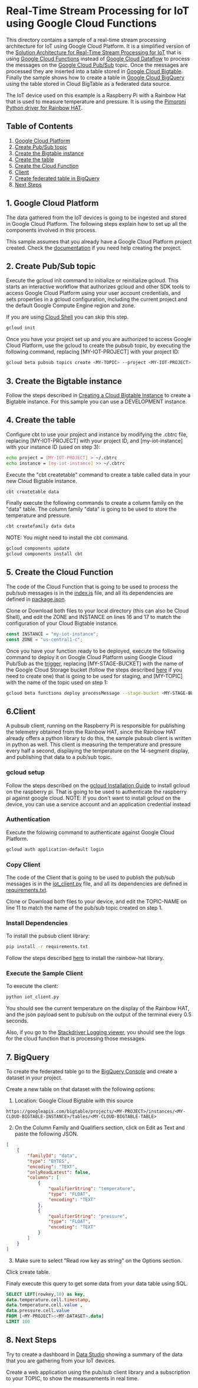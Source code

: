 # Real-Time Stream Processing for IoT using Google Cloud Functions

This directory contains a sample of a real-time stream processing architecture for IoT using Google Cloud Platform. It is a simplified version of the [Solution Architecture for Real-Time Stream Processing for IoT](https://cloud.google.com/solutions/architecture/real-time-stream-processing-iot) that is using [Google Cloud Functions](https://cloud.google.com/functions/) instead of [Google Cloud Dataflow](https://cloud.google.com/dataflow/) to process the messages on the [Google Cloud Pub/Sub](https://cloud.google.com/pubsub/) topic. Once the messages are processed they are inserted into a table stored in [Google Cloud Bigtable](https://cloud.google.com/bigtable/). Finally the sample shows how to create a table in [Google Cloud BigQuery](https://cloud.google.com/bigquery/) using the table stored in Cloud BigTable as a federated data source.

The IoT device used on this example is a Raspberry Pi with a Rainbow Hat that is used to measure temperature and pressure. It is using the [Pimoroni Python driver for Rainbow HAT](https://github.com/pimoroni/rainbow-hat).

## Table of Contents
1. [Google Cloud Platform](#gcp)
  2. [Create Pub/Sub topic](#pubsub)
  3. [Create the Bigtable instance](#bigtable)
  4. [Create the table](#createtable)
  5. [Create the Cloud Function](#createfunction)
6. [Client](#client)
7. [Create federated table in BigQuery](#bigquery)
8. [Next Steps](#nextsteps)

## <a name="gcp"></a>1. Google Cloud Platform

The data gathered from the IoT devices is going to be ingested and stored in Google Cloud Platform. The following steps explain how to set up all the components involved in this process.

This sample assumes that you already have a Google Cloud Platform project created. Check the [documentation](https://cloud.google.com/resource-manager/docs/creating-managing-projects) if you need help creating the project.

## <a name="pubsub"></a>2. Create Pub/Sub topic

Execute the gcloud init command to initialize or reinitialize gcloud. This starts an interactive workflow that authorizes gcloud and other SDK tools to access Google Cloud Platform using your user account credentials, and sets properties in a gcloud configuration, including the current project and the default Google Compute Engine region and zone.

If you are using [Cloud Shell](https://cloud.google.com/shell/docs/features) you can skip this step.
```bash
gcloud init
```

Once you have your project set up and you are authorized to access Google Cloud Platform, use the gcloud to create the pubsub topic, by executing the following command, replacing [MY-IOT-PROJECT] with your project ID:
```bash
gcloud beta pubsub topics create <MY-TOPIC> --project <MY-IOT-PROJECT>
```
## <a name="bigtable"></a>3. Create the Bigtable instance

Follow the steps described in [Creating a Cloud Bigtable Instance](https://cloud.google.com/bigtable/docs/creating-instance) to create a Bigtable instance. For this sample you can use a DEVELOPMENT instance.

## <a name="createtable"></a>4. Create the table

Configure cbt to use your project and instance by modifying the .cbtrc file, replacing [MY-IOT-PROJECT] with your project ID, and [my-iot-instance] with your instance ID (used on step 3):

```bash
echo project = [MY-IOT-PROJECT] > ~/.cbtrc
echo instance = [my-iot-instance] >> ~/.cbtrc
```

Execute the "cbt createtable" command to create a table called data in your new Cloud Bigtable instance.

```bash
cbt createtable data
```

Finally execute the following commands to create a column family on the "data" table. The column family "data" is going to be used to store the temperature and pressure.

```bash
cbt createfamily data data
```

NOTE: You might need to install the cbt command.

```bash
gcloud components update
gcloud components install cbt
```

## <a name="createfunction"></a>5. Create the Cloud Function

The code of the Cloud Function that is going to be used to process the pub/sub messages is in the [index.js](index.js) file, and all its dependencies are defined in [package.json](package.json).

Clone or Download both files to your local directory (this can also be Cloud Shell), and edit the ZONE and INSTANCE on lines 16 and 17 to match the configuration of your Cloud Bigtable instance. 

```javascript
const INSTANCE = "my-iot-instance";
const ZONE = "us-central1-c";
```

Once you have your function ready to be deployed, execute the following command to deploy it on Google Cloud Platform using Google Cloud Pub/Sub as the [trigger](https://cloud.google.com/functions/docs/concepts/events-triggers), replacing [MY-STAGE-BUCKET] with the name of the Google Cloud Storage bucket (follow the steps described [here](https://cloud.google.com/storage/docs/creating-buckets) if you need to create one) that is going to be used for staging, and [MY-TOPIC] with the name of the topic used on step 1:

```bash
gcloud beta functions deploy processMessage --stage-bucket <MY-STAGE-BUCKET> --trigger-topic <MY-TOPIC>
```

## <a name="client"></a>6.Client
A pubsub client, running on the Raspberry Pi is responsible for publishing the telemetry obtained from the Rainbow HAT, since the Rainbow HAT already offers a python library to do this, the sample pubsub client is written in python as well. This client is measuring the temperature and pressure every half a second, displaying the temperature on the 14-segment display, and publishing that data to a pub/sub topic.

### gcloud setup

Follow the steps described on the [gcloud Installation Guide](https://cloud.google.com/sdk/downloads#apt-get) to install gcloud on the raspberry pi. That is going to be used to authenticate the raspberry pi against google cloud. 
NOTE: If you don't want to install gcloud on the device, you can use a service account and an application credential instead

### Authentication

Execute the folowing command to authenticate against Google Cloud Platform.

```bash
gcloud auth application-default login
```
### Copy Client

The code of the Client that is going to be used to publish the pub/sub messages is in the [iot_client.py](iot_client.py) file, and all its dependencies are defined in [requirements.txt](requirements.txt).

Clone or Download both files to your device, and edit the TOPIC-NAME on line 11 to match the name of the pub/sub topic created on step 1. 

### Install Dependencies

To install the pubsub client library:

```bash
pip install -r requirements.txt
```

Follow the steps described [here](https://github.com/pimoroni/rainbow-hat) to install the rainbow-hat library.

### Execute the Sample Client

To execute the client:

```bash
python iot_client.py
```

You should see the current temperature on the display of the Rainbow HAT, and the json payload sent to pub/sub on the output of the terminal every 0.5 seconds.

Also, if you go to the [Stackdriver Logging viewer](https://console.cloud.google.com/logs/viewer), you should see the logs for the cloud function that is processing those messages.

## <a name="bigquery"></a>7. BigQuery

To create the federated table go to the [BigQuery Console](https://bigquery.cloud.google.com) and create a dataset in your project.

Create a new table on that dataset with the following options:
1. Location: Google Cloud Bigtable with this source 
```
https://googleapis.com/bigtable/projects/<MY-PROJECT>/instances/<MY-CLOUD-BIGTABLE-INSTANCE>/tables/<MY-CLOUD-BIGTABLE-TABLE>
```
2. On the Column Family and Qualifiers section, click on Edit as Text and paste the following JSON.

```json
[
    {
        "familyId": "data",
        "type": "BYTES",
        "encoding": "TEXT",
        "onlyReadLatest": false,
        "columns": [
            {
                "qualifierString": "temperature",
                "type": "FLOAT",
                "encoding": "TEXT"
            },
            {
                "qualifierString": "pressure",
                "type": "FLOAT",
                "encoding": "TEXT"
            }
        ]
    }
]
```
3. Make sure to select "Read row key as string" on the Options section.

Click create table.

Finaly execute this query to get some data from your data table using SQL.

```SQL
SELECT LEFT(rowkey,10) as key, 
data.temperature.cell.timestamp, 
data.temperature.cell.value , 
data.pressure.cell.value
FROM [<MY-PROJECT>:<MY-DATASET>.data] 
LIMIT 100
```
## <a name="nextsteps"></a>8. Next Steps

Try to create a dashboard in [Data Studio](https://www.google.com/analytics/data-studio/) showing a summary of the data that you are gathering from your IoT devices.

Create a web application using the pub/sub client library and a subscription to your TOPIC, to show the measurements in real time.

